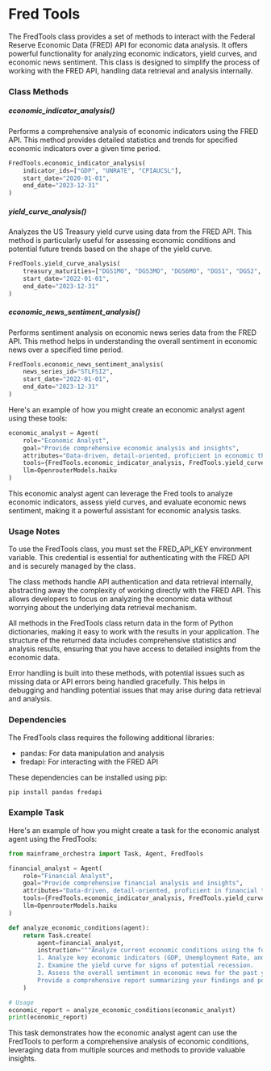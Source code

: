 # Fred Tools

The FredTools class provides a set of methods to interact with the Federal Reserve Economic Data (FRED) API for economic data analysis. It offers powerful functionality for analyzing economic indicators, yield curves, and economic news sentiment. This class is designed to simplify the process of working with the FRED API, handling data retrieval and analysis internally.

### Class Methods

##### economic_indicator_analysis()

Performs a comprehensive analysis of economic indicators using the FRED API. This method provides detailed statistics and trends for specified economic indicators over a given time period.

```python
FredTools.economic_indicator_analysis(
    indicator_ids=["GDP", "UNRATE", "CPIAUCSL"],
    start_date="2020-01-01",
    end_date="2023-12-31"
)
```

##### yield_curve_analysis()

Analyzes the US Treasury yield curve using data from the FRED API. This method is particularly useful for assessing economic conditions and potential future trends based on the shape of the yield curve.

```python
FredTools.yield_curve_analysis(
    treasury_maturities=["DGS1MO", "DGS3MO", "DGS6MO", "DGS1", "DGS2", "DGS5", "DGS10", "DGS30"],
    start_date="2022-01-01",
    end_date="2023-12-31"
)
```

##### economic_news_sentiment_analysis()

Performs sentiment analysis on economic news series data from the FRED API. This method helps in understanding the overall sentiment in economic news over a specified time period.

```python
FredTools.economic_news_sentiment_analysis(
    news_series_id="STLFSI2",
    start_date="2022-01-01",
    end_date="2023-12-31"
)
```

Here's an example of how you might create an economic analyst agent using these tools:

```python
economic_analyst = Agent(
    role="Economic Analyst",
    goal="Provide comprehensive economic analysis and insights",
    attributes="Data-driven, detail-oriented, proficient in economic theory and statistics",
    tools={FredTools.economic_indicator_analysis, FredTools.yield_curve_analysis, FredTools.economic_news_sentiment_analysis},
    llm=OpenrouterModels.haiku
)
```

This economic analyst agent can leverage the Fred tools to analyze economic indicators, assess yield curves, and evaluate economic news sentiment, making it a powerful assistant for economic analysis tasks.

### Usage Notes

To use the FredTools class, you must set the FRED_API_KEY environment variable. This credential is essential for authenticating with the FRED API and is securely managed by the class.

The class methods handle API authentication and data retrieval internally, abstracting away the complexity of working directly with the FRED API. This allows developers to focus on analyzing the economic data without worrying about the underlying data retrieval mechanism.

All methods in the FredTools class return data in the form of Python dictionaries, making it easy to work with the results in your application. The structure of the returned data includes comprehensive statistics and analysis results, ensuring that you have access to detailed insights from the economic data.

Error handling is built into these methods, with potential issues such as missing data or API errors being handled gracefully. This helps in debugging and handling potential issues that may arise during data retrieval and analysis.

### Dependencies

The FredTools class requires the following additional libraries:

- pandas: For data manipulation and analysis
- fredapi: For interacting with the FRED API

These dependencies can be installed using pip:

```bash
pip install pandas fredapi
```

### Example Task

Here's an example of how you might create a task for the economic analyst agent using the FredTools:

```python
from mainframe_orchestra import Task, Agent, FredTools

financial_analyst = Agent(
    role="Financial Analyst",
    goal="Provide comprehensive financial analysis and insights",
    attributes="Data-driven, detail-oriented, proficient in financial theory and statistics",
    tools={FredTools.economic_indicator_analysis, FredTools.yield_curve_analysis, FredTools.economic_news_sentiment_analysis},
    llm=OpenrouterModels.haiku
)

def analyze_economic_conditions(agent):
    return Task.create(
        agent=financial_analyst,
        instruction="""Analyze current economic conditions using the following steps:
        1. Analyze key economic indicators (GDP, Unemployment Rate, and CPI) for the past 3 years.
        2. Examine the yield curve for signs of potential recession.
        3. Assess the overall sentiment in economic news for the past year.
        Provide a comprehensive report summarizing your findings and potential economic outlook."""
    )

# Usage
economic_report = analyze_economic_conditions(economic_analyst)
print(economic_report)
```

This task demonstrates how the economic analyst agent can use the FredTools to perform a comprehensive analysis of economic conditions, leveraging data from multiple sources and methods to provide valuable insights.